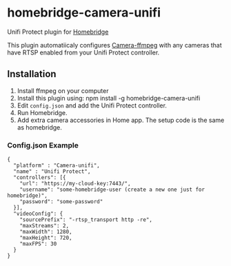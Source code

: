 # homebridge-camera-unifi

Unifi Protect plugin for [Homebridge](https://github.com/nfarina/homebridge)

This plugin automatiicaly configures [Camera-ffmpeg](https://github.com/KhaosT/homebridge-camera-ffmpeg) with any cameras that have RTSP enabled from your Unifi Protect controller.

## Installation

1. Install ffmpeg on your computer
2. Install this plugin using: npm install -g homebridge-camera-unifi
3. Edit ``config.json`` and add the Unifi Protect controller.
4. Run Homebridge.
5. Add extra camera accessories in Home app. The setup code is the same as homebridge.

### Config.json Example

    {
      "platform" : "Camera-unifi",
      "name" : "Unifi Protect",
      "controllers": [{
        "url": "https://my-cloud-key:7443/",
        "username": "some-homebridge-user (create a new one just for homebridge)",
        "password": "some-password"
      }],
      "videoConfig": {
        "sourcePrefix": "-rtsp_transport http -re",
        "maxStreams": 2,
        "maxWidth": 1280,
        "maxHeight": 720,
        "maxFPS": 30
      }
    }